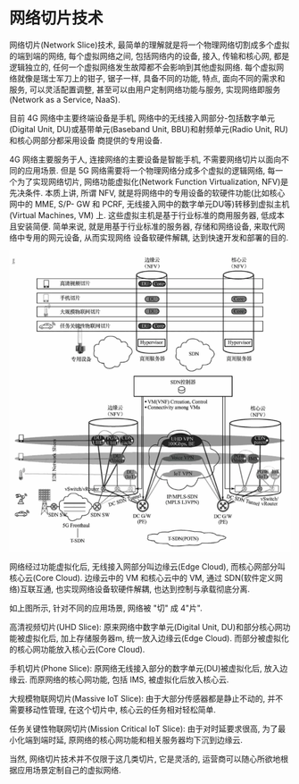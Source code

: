 # 网络切片技术 

网络切片(Network Slice)技术, 最简单的理解就是将一个物理网络切割成多个虚拟的端到端的网络, 每个虚拟网络之间, 包括网络内的设备,  接入, 传输和核心网, 都是逻辑独立的, 任何一个虚拟网络发生故障都不会影响到其他虚拟网络. 每个虚拟网络就像是瑞士军刀上的钳子, 锯子一样, 具备不同的功能, 特点, 面向不同的需求和服务, 可以灵活配置调整, 甚至可以由用户定制网络功能与服务, 实现网络即服务(Network as a Service, NaaS).

目前 4G 网络中主要终端设备是手机, 网络中的无线接入网部分-包括数字单元(Digital Unit, DU)或基带单元(Baseband Unit, BBU)和射频单元(Radio Unit, RU)和核心网部分都采用设备 商提供的专用设备.

4G 网络主要服务于人, 连接网络的主要设备是智能手机, 不需要网络切片以面向不同的应用场景. 但是 5G 网络需要将一个物理网络分成多个虚拟的逻辑网络, 每一个为了实现网络切片, 网络功能虚拟化(Network Function Virtualization, NFV)是先决条件. 本质上讲, 所谓 NFV, 就是将网络中的专用设备的软硬件功能(比如核心网中的 MME, S/P- GW 和 PCRF, 无线接入网中的数字单元DU等)转移到虚拟主机(Virtual Machines, VM) 上. 这些虚拟主机是基于行业标准的商用服务器, 低成本且安装简便. 简单来说, 就是用基于行业标准的服务器, 存储和网络设备, 来取代网络中专用的网元设备, 从而实现网络 设备软硬件解耦, 达到快速开发和部署的目的.

![多个发布与订阅系统](https://raw.githubusercontent.com/21moons/memo/master/res/img/5G/Figure_1_网络切片技术.png)

网络经过功能虚拟化后, 无线接入网部分叫边缘云(Edge Cloud), 而核心网部分叫核心云(Core Cloud). 边缘云中的 VM 和核心云中的 VM, 通过 SDN(软件定义网络)互联互通, 也实现网络设备软硬件解耦, 也达到控制与承载彻底分离.

如上图所示, 针对不同的应用场景, 网络被 "切" 成 4"片". 

高清视频切片(UHD Slice): 原来网络中数字单元(Digital Unit, DU)和部分核心网功能被虚拟化后, 加上存储服务器m, 统一放入边缘云(Edge Cloud). 而部分被虚拟化的核心网功能放入核心云(Core Cloud). 

手机切片(Phone Slice): 原网络无线接入部分的数字单元(DU)被虚拟化后, 放入边缘云. 而原网络的核心网功能, 包括 IMS, 被虚拟化后放入核心云.

大规模物联网切片(Massive IoT Slice): 由于大部分传感器都是静止不动的, 并不需要移动性管理, 在这个切片中, 核心云的任务相对轻松简单.

任务关键性物联网切片(Mission Critical IoT Slice): 由于对时延要求很高, 为了最小化端到端时延, 原网络的核心网功能和相关服务器均下沉到边缘云.

当然, 网络切片技术并不仅限于这几类切片, 它是灵活的, 运营商可以随心所欲地根据应用场景定制自己的虚拟网络.
